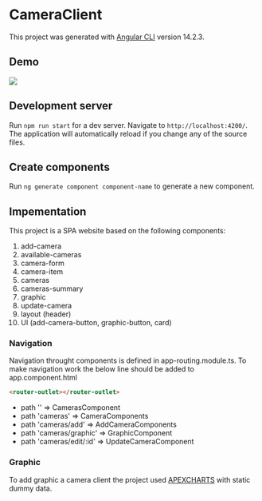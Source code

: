 # CameraClient

This project was generated with [Angular CLI](https://github.com/angular/angular-cli) version 14.2.3.

## Demo 
![](CameraClient.gif)

## Development server

Run `npm run start` for a dev server. Navigate to `http://localhost:4200/`. The application will automatically reload if you change any of the source files.

## Create components

Run `ng generate component component-name` to generate a new component.

## Impementation 
This project is a SPA website based on the following components:
1. add-camera 
2. available-cameras
3. camera-form
4. camera-item
5. cameras
6. cameras-summary
7. graphic
8. update-camera
9. layout (header)
10. UI (add-camera-button, graphic-button, card)

### Navigation 
Navigation throught components is defined in app-routing.module.ts. To make navigation work the below line should be added to app.component.html

```html 
<router-outlet></router-outlet>
```
- path '' => CamerasComponent
- path 'cameras' => CameraComponents
- path 'cameras/add' => AddCameraComponents
- path 'cameras/graphic' => GraphicComponent
- path 'cameras/edit/:id' => UpdateCameraComponent

### Graphic
To add graphic a camera client the project used [APEXCHARTS](https://apexcharts.com/angular-chart-demos/pie-charts/simple-pie/) with static dummy data.




